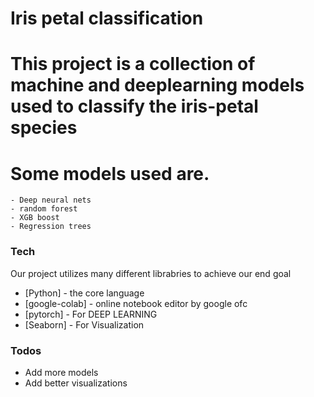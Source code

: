 # Iris petal classification
[](Iris-petal-classification/download%20(1).jpg)
# This project is a collection of machine and deeplearning models used to classify the iris-petal species 
# Some models used are.
    - Deep neural nets
    - random forest
    - XGB boost 
    - Regression trees
### Tech

Our project utilizes many different librabries to achieve our end goal

* [Python] - the core language 
* [google-colab] - online notebook editor by google ofc
* [pytorch] - For DEEP LEARNING
* [Seaborn] - For Visualization 



### Todos

 - Add more models
 - Add better visualizations

